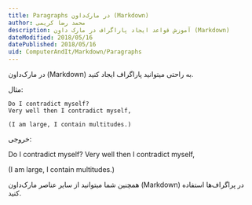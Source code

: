```yaml
---
title: Paragraphs در مارک‌داون (Markdown)  
author: محمد رضا کریمی  
description: آموزش قواعد ایجاد پاراگراف در مارک داون (Markdown)  
dateModified: 2018/05/16  
datePublished: 2018/05/16  
uid: ComputerAndIt/Markdown/Paragraphs  
---
```


در مارک‌داون (Markdown) به راحتی میتوانید پاراگراف ایجاد کنید.

مثال:

```
Do I contradict myself?
Very well then I contradict myself,

(I am large, I contain multitudes.)
```

خروجی:

Do I contradict myself?
Very well then I contradict myself,

(I am large, I contain multitudes.)

همچنین شما میتوانید از سایر عناصر مارک‌داون (Markdown) در پراگراف‌ها استفاده کنید.